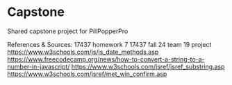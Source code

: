 # Capstone
Shared capstone project for PillPopperPro

References & Sources:
17437 homework 7
17437 fall 24 team 19 project
https://www.w3schools.com/js/js_date_methods.asp
https://www.freecodecamp.org/news/how-to-convert-a-string-to-a-number-in-javascript/
https://www.w3schools.com/jsref/jsref_substring.asp
https://www.w3schools.com/jsref/met_win_confirm.asp